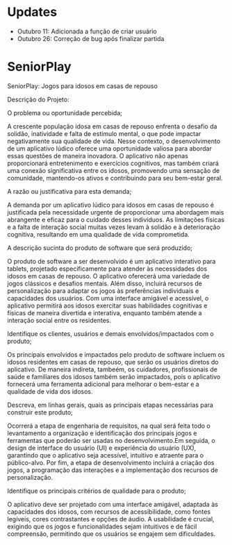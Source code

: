 # Updates
- Outubro 11: Adicionada a função de criar usuário
- Outubro 26: Correção de bug após finalizar partida

# SeniorPlay
SeniorPlay: Jogos para idosos em casas de repouso

Descrição do Projeto:

O problema ou oportunidade percebida;

A crescente população idosa em casas de repouso enfrenta o desafio da solidão, inatividade e falta de estímulo mental, o que pode impactar negativamente sua qualidade de vida. Nesse contexto, o desenvolvimento de um aplicativo lúdico oferece uma oportunidade valiosa para abordar essas questões de maneira inovadora. O aplicativo não apenas proporcionará entretenimento e exercícios cognitivos, mas também criará uma conexão significativa entre os idosos, promovendo uma sensação de comunidade, mantendo-os ativos e contribuindo para seu bem-estar geral.

A razão ou justificativa para esta demanda;

A demanda por um aplicativo lúdico para idosos em casas de repouso é justificada pela necessidade urgente de proporcionar uma abordagem mais abrangente e eficaz para o cuidado desses indivíduos. As limitações físicas e a falta de interação social muitas vezes levam à solidão e à deterioração cognitiva, resultando em uma qualidade de vida comprometida.

A descrição sucinta do produto de software que será produzido;

O produto de software a ser desenvolvido é um aplicativo interativo para tablets, projetado especificamente para atender às necessidades dos idosos em casas de repouso. O aplicativo oferecerá uma variedade de jogos clássicos e desafios mentais. Além disso, incluirá recursos de personalização para adaptar os jogos às preferências individuais e capacidades dos usuários. 
Com uma interface amigável e acessível, o aplicativo permitirá aos idosos exercitar suas habilidades cognitivas e físicas de maneira divertida e interativa, enquanto também atende a interação social entre os residentes.

Identifique os clientes, usuários e demais envolvidos/impactados com o produto;

Os principais envolvidos e impactados pelo produto de software incluem os idosos residentes em casas de repouso, que serão os usuários diretos do aplicativo. De maneira indireta, tambeém, os cuidadores, profissionais de saúde e familiares dos idosos também serão impactados, pois o aplicativo fornecerá uma ferramenta adicional para melhorar o bem-estar e a qualidade de vida dos idosos.

Descreva, em linhas gerais, quais as principais etapas necessárias para construir este produto;

Ocorrerá a etapa de engenharia de requisitos, na qual será feita todo o levantamento  a organização e identificação dos principais jogos e ferramentas que poderão ser usadas no desenvolvimento.Em seguida, o design de interface do usuário (UI) e experiência do usuário (UX), garantindo que o aplicativo seja acessível, intuitivo e atraente para o público-alvo. Por fim, a etapa de desenvolvimento incluirá a criação dos jogos, a programação das interações e a implementação dos recursos de personalização.

Identifique os principais critérios de qualidade para o produto;

O aplicativo deve ser projetado com uma interface amigável, adaptada às capacidades dos idosos, com recursos de acessibilidade, como fontes legíveis, cores contrastantes e opções de áudio. A usabilidade é crucial, exigindo que os jogos e funcionalidades sejam intuitivos e de fácil compreensão, permitindo que os usuários se engajem sem dificuldades.
